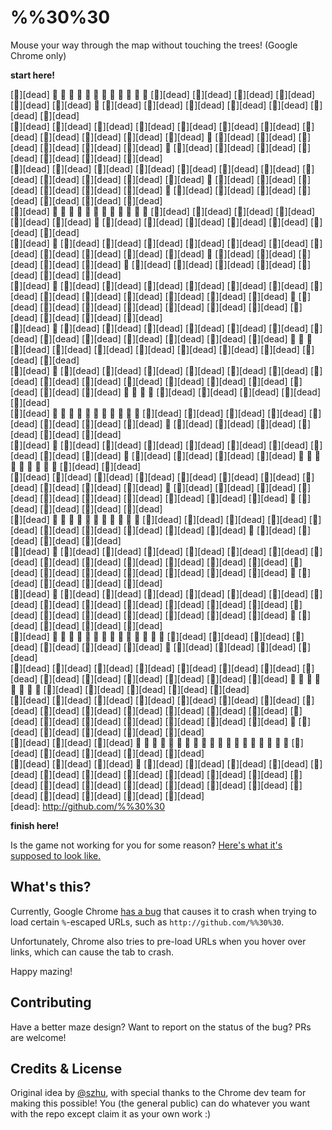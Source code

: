 %%30%30
=======

Mouse your way through the map without touching the trees! (Google Chrome only)

**start here!**

<!-- GAME -->
[🌲][dead] 🍭 🍭 🍭 🍭 🍭 🍭 🍭 🍭 🍭 🍭 🍭 🍭 [🌲][dead] [🌲][dead] [🌲][dead] [🌲][dead] [🌲][dead] [🌲][dead] 🍭 [🌲][dead] [🌲][dead] [🌲][dead] [🌲][dead] [🌲][dead] [🌲][dead] [🌲][dead]&nbsp;  
[🌲][dead] [🌲][dead] [🌲][dead] [🌲][dead] [🌲][dead] [🌲][dead] [🌲][dead] [🌲][dead] [🌲][dead] [🌲][dead] [🌲][dead] [🌲][dead] 🍭 [🌲][dead] [🌲][dead] [🌲][dead] [🌲][dead] [🌲][dead] [🌲][dead] 🍭 [🌲][dead] [🌲][dead] [🌲][dead] [🌲][dead] [🌲][dead] [🌲][dead] [🌲][dead]&nbsp;  
[🌲][dead] [🌲][dead] [🌲][dead] [🌲][dead] [🌲][dead] [🌲][dead] [🌲][dead] [🌲][dead] [🌲][dead] [🌲][dead] [🌲][dead] [🌲][dead] 🍭 [🌲][dead] [🌲][dead] [🌲][dead] [🌲][dead] [🌲][dead] [🌲][dead] 🍭 [🌲][dead] [🌲][dead] [🌲][dead] [🌲][dead] [🌲][dead] [🌲][dead] [🌲][dead]&nbsp;  
[🌲][dead] 🍭 🍭 🍭 🍭 🍭 🍭 🍭 🍭 🍭 🍭 🍭 🍭 [🌲][dead] [🌲][dead] [🌲][dead] [🌲][dead] [🌲][dead] [🌲][dead] 🍭 [🌲][dead] [🌲][dead] [🌲][dead] [🌲][dead] [🌲][dead] [🌲][dead] [🌲][dead]&nbsp;  
[🌲][dead] 🍭 [🌲][dead] [🌲][dead] [🌲][dead] [🌲][dead] [🌲][dead] [🌲][dead] [🌲][dead] [🌲][dead] [🌲][dead] [🌲][dead] [🌲][dead] 🍭 [🌲][dead] [🌲][dead] [🌲][dead] [🌲][dead] [🌲][dead] 🍭 [🌲][dead] [🌲][dead] [🌲][dead] [🌲][dead] [🌲][dead] [🌲][dead] [🌲][dead]&nbsp;  
[🌲][dead] 🍭 [🌲][dead] [🌲][dead] [🌲][dead] [🌲][dead] [🌲][dead] [🌲][dead] [🌲][dead] [🌲][dead] [🌲][dead] [🌲][dead] [🌲][dead] [🌲][dead] [🌲][dead] 🍭 [🌲][dead] [🌲][dead] [🌲][dead] [🌲][dead] [🌲][dead] [🌲][dead] [🌲][dead] [🌲][dead] [🌲][dead] [🌲][dead] [🌲][dead]&nbsp;  
[🌲][dead] 🍭 [🌲][dead] [🌲][dead] [🌲][dead] [🌲][dead] [🌲][dead] [🌲][dead] [🌲][dead] [🌲][dead] [🌲][dead] [🌲][dead] [🌲][dead] [🌲][dead] [🌲][dead] 🍭 🍭 🍭 [🌲][dead] [🌲][dead] [🌲][dead] [🌲][dead] [🌲][dead] [🌲][dead] [🌲][dead] [🌲][dead] [🌲][dead]&nbsp;  
[🌲][dead] 🍭 [🌲][dead] [🌲][dead] [🌲][dead] [🌲][dead] [🌲][dead] [🌲][dead] [🌲][dead] [🌲][dead] [🌲][dead] [🌲][dead] [🌲][dead] [🌲][dead] [🌲][dead] [🌲][dead] [🌲][dead] [🌲][dead] 🍭 🍭 🍭 🍭 [🌲][dead] [🌲][dead] [🌲][dead] [🌲][dead] [🌲][dead]&nbsp;  
[🌲][dead] 🍭 🍭 🍭 🍭 🍭 🍭 🍭 🍭 🍭 🍭 🍭 [🌲][dead] [🌲][dead] [🌲][dead] [🌲][dead] [🌲][dead] [🌲][dead] [🌲][dead] [🌲][dead] 🍭 [🌲][dead] [🌲][dead] [🌲][dead] [🌲][dead] [🌲][dead] [🌲][dead]&nbsp;  
[🌲][dead] 🍭 [🌲][dead] [🌲][dead] [🌲][dead] [🌲][dead] [🌲][dead] [🌲][dead] [🌲][dead] [🌲][dead] [🌲][dead] 🍭 [🌲][dead] [🌲][dead] [🌲][dead] [🌲][dead] 🍭 🍭 🍭 🍭 🍭 🍭 🍭 🍭 🍭 [🌲][dead] [🌲][dead]&nbsp;  
[🌲][dead] [🌲][dead] [🌲][dead] [🌲][dead] [🌲][dead] [🌲][dead] [🌲][dead] [🌲][dead] [🌲][dead] [🌲][dead] [🌲][dead] 🍭 [🌲][dead] [🌲][dead] [🌲][dead] [🌲][dead] [🌲][dead] [🌲][dead] [🌲][dead] [🌲][dead] [🌲][dead] [🌲][dead] 🍭 [🌲][dead] [🌲][dead] [🌲][dead] [🌲][dead]&nbsp;  
[🌲][dead] 🍭 🍭 🍭 🍭 🍭 🍭 🍭 🍭 🍭 🍭 🍭 [🌲][dead] [🌲][dead] [🌲][dead] [🌲][dead] [🌲][dead] [🌲][dead] [🌲][dead] [🌲][dead] [🌲][dead] [🌲][dead] 🍭 [🌲][dead] [🌲][dead] [🌲][dead] [🌲][dead]&nbsp;  
[🌲][dead] 🍭 [🌲][dead] [🌲][dead] [🌲][dead] [🌲][dead] [🌲][dead] [🌲][dead] [🌲][dead] [🌲][dead] [🌲][dead] [🌲][dead] [🌲][dead] [🌲][dead] [🌲][dead] [🌲][dead] [🌲][dead] [🌲][dead] [🌲][dead] [🌲][dead] [🌲][dead] [🌲][dead] 🍭 [🌲][dead] [🌲][dead] [🌲][dead] [🌲][dead]&nbsp;  
[🌲][dead] 🍭 [🌲][dead] [🌲][dead] [🌲][dead] [🌲][dead] [🌲][dead] [🌲][dead] [🌲][dead] [🌲][dead] [🌲][dead] [🌲][dead] [🌲][dead] [🌲][dead] [🌲][dead] [🌲][dead] [🌲][dead] [🌲][dead] [🌲][dead] [🌲][dead] [🌲][dead] [🌲][dead] 🍭 [🌲][dead] [🌲][dead] [🌲][dead] [🌲][dead]&nbsp;  
[🌲][dead] 🍭 🍭 🍭 🍭 🍭 🍭 🍭 🍭 🍭 🍭 🍭 🍭 🍭 🍭 [🌲][dead] [🌲][dead] [🌲][dead] [🌲][dead] [🌲][dead] [🌲][dead] [🌲][dead] 🍭 [🌲][dead] [🌲][dead] [🌲][dead] [🌲][dead]&nbsp;  
[🌲][dead] [🌲][dead] [🌲][dead] [🌲][dead] [🌲][dead] [🌲][dead] [🌲][dead] [🌲][dead] [🌲][dead] [🌲][dead] [🌲][dead] [🌲][dead] [🌲][dead] [🌲][dead] 🍭 🍭 🍭 🍭 🍭 🍭 🍭 🍭 [🌲][dead] [🌲][dead] [🌲][dead] [🌲][dead] [🌲][dead]&nbsp;  
[🌲][dead] [🌲][dead] [🌲][dead] [🌲][dead] [🌲][dead] [🌲][dead] [🌲][dead] [🌲][dead] [🌲][dead] [🌲][dead] [🌲][dead] [🌲][dead] [🌲][dead] [🌲][dead] [🌲][dead] [🌲][dead] [🌲][dead] [🌲][dead] [🌲][dead] [🌲][dead] [🌲][dead] 🍭 [🌲][dead] [🌲][dead] [🌲][dead] [🌲][dead] [🌲][dead]&nbsp;  
[🌲][dead] [🌲][dead] [🌲][dead] 🍭 🍭 🍭 🍭 🍭 🍭 🍭 🍭 🍭 🍭 🍭 🍭 🍭 🍭 🍭 🍭 🍭 🍭 🍭 [🌲][dead] [🌲][dead] [🌲][dead] [🌲][dead] [🌲][dead]&nbsp;  
[🌲][dead] [🌲][dead] [🌲][dead] 🍭 [🌲][dead] [🌲][dead] [🌲][dead] [🌲][dead] [🌲][dead] [🌲][dead] [🌲][dead] [🌲][dead] [🌲][dead] [🌲][dead] [🌲][dead] [🌲][dead] [🌲][dead] [🌲][dead] [🌲][dead] [🌲][dead] [🌲][dead] [🌲][dead] [🌲][dead] [🌲][dead] [🌲][dead] [🌲][dead] [🌲][dead]&nbsp;  
[dead]: http://github.com/%%30%30
<!-- GAME -->

**finish here!**

Is the game not working for you for some reason? [Here's what it's supposed to look like.](http://cl.ly/11153b1k3i3w)


What's this?
------------

Currently, Google Chrome [has a bug](https://code.google.com/p/chromium/issues/detail?id=533361) that causes it to crash when trying to load certain `%`-escaped URLs, such as `http://github.com/%%30%30`.

Unfortunately, Chrome also tries to pre-load URLs when you hover over links, which can cause the tab to crash.

Happy mazing!


Contributing
------------

Have a better maze design? Want to report on the status of the bug? PRs are welcome!


Credits & License
-----------------

Original idea by [@szhu](http://github.com/szhu), with special thanks to the Chrome dev team for making this possible! You (the general public) can do whatever you want with the repo except claim it as your own work :)
